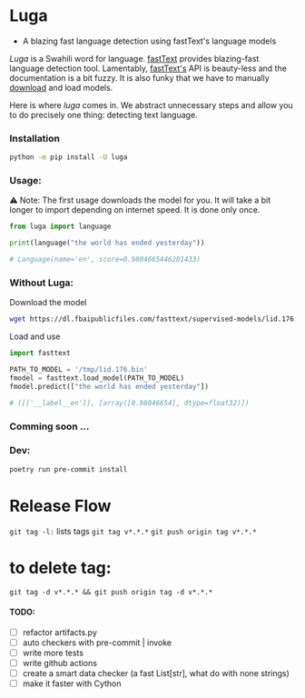 Luga
==============================
- A blazing fast language detection using fastText's language models

_Luga_ is a Swahili word for language. [fastText](https://github.com/facebookresearch/fastText) provides blazing-fast
language detection tool. Lamentably, [fastText's](https://fasttext.cc/docs/en/support.html) API is beauty-less and the documentation is a bit fuzzy.
It is also funky that we have to manually [download](https://fasttext.cc/docs/en/language-identification.html) and load models.

Here is where _luga_ comes in. We abstract unnecessary steps and allow you to do precisely one thing: detecting text language.


### Installation
```bash
python -m pip install -U luga
```

### Usage:
⚠️ Note: The first usage downloads the model for you. It will take a bit longer to import depending on internet speed.
It is done only once.

```python
from luga import language

print(language("the world has ended yesterday"))

# Language(name='en', score=0.9804665446281433)
```

### Without Luga:

Download the model
```bash
wget https://dl.fbaipublicfiles.com/fasttext/supervised-models/lid.176.bin -O /tmp/lid.176.bin
```

Load and use
```python
import fasttext

PATH_TO_MODEL = '/tmp/lid.176.bin'
fmodel = fasttext.load_model(PATH_TO_MODEL)
fmodel.predict(["the world has ended yesterday"])

# ([['__label__en']], [array([0.98046654], dtype=float32)])
```
### Comming soon ...


### Dev:

```bash
poetry run pre-commit install
```

# Release Flow
`git tag -l:` lists tags
`git tag v*.*.*`
`git push origin tag v*.*.*`

# to delete tag:
`git tag -d v*.*.* && git push origin tag -d v*.*.*`

#### TODO:
- [ ] refactor artifacts.py
- [ ] auto checkers with pre-commit | invoke
- [ ] write more tests
- [ ] write github actions
- [ ] create a smart data checker (a fast List[str], what do with none strings)
- [ ] make it faster with Cython
